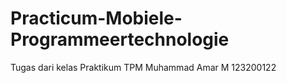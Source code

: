 # Practicum-Mobiele-Programmeertechnologie

Tugas dari kelas Praktikum TPM
Muhammad Amar M 123200122

